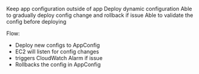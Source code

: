 Keep app configuration outside of app
Deploy dynamic configuration 
Able to gradually deploy config change and rollback if issue
Able to validate the config before deploying 

Flow:
- Deploy new configs to AppConfig
- EC2 will listen for config changes
- triggers CloudWatch Alarm if issue
- Rollbacks the config in AppConfig 